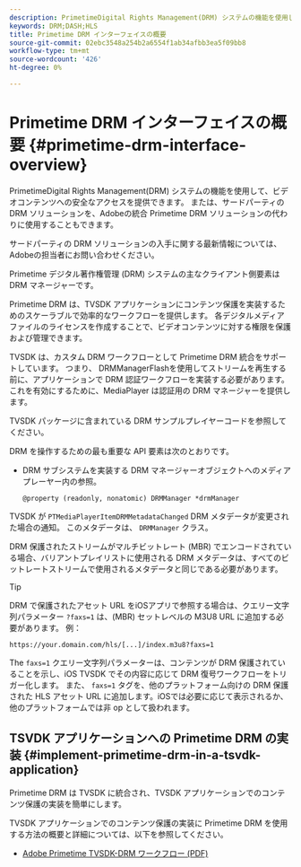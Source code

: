 ```yaml
---
description: PrimetimeDigital Rights Management(DRM) システムの機能を使用して、ビデオコンテンツへの安全なアクセスを提供できます。 または、サードパーティの DRM ソリューションを、Adobeの統合 Primetime DRM ソリューションの代わりに使用することもできます。
keywords: DRM;DASH;HLS
title: Primetime DRM インターフェイスの概要
source-git-commit: 02ebc3548a254b2a6554f1ab34afbb3ea5f09bb8
workflow-type: tm+mt
source-wordcount: '426'
ht-degree: 0%

---
```


# Primetime DRM インターフェイスの概要 {#primetime-drm-interface-overview}

PrimetimeDigital Rights Management(DRM) システムの機能を使用して、ビデオコンテンツへの安全なアクセスを提供できます。 または、サードパーティの DRM ソリューションを、Adobeの統合 Primetime DRM ソリューションの代わりに使用することもできます。

<!--<a id="section_4DD54E085AB345FE9BE00865E56B28DB"></a>-->

サードパーティの DRM ソリューションの入手に関する最新情報については、Adobeの担当者にお問い合わせください。

Primetime デジタル著作権管理 (DRM) システムの主なクライアント側要素は DRM マネージャーです。

Primetime DRM は、TVSDK アプリケーションにコンテンツ保護を実装するためのスケーラブルで効率的なワークフローを提供します。 各デジタルメディアファイルのライセンスを作成することで、ビデオコンテンツに対する権限を保護および管理できます。

TVSDK は、カスタム DRM ワークフローとして Primetime DRM 統合をサポートしています。 つまり、 DRMManagerFlashを使用してストリームを再生する前に、アプリケーションで DRM 認証ワークフローを実装する必要があります。 これを有効にするために、MediaPlayer は認証用の DRM マネージャーを提供します。

TVSDK パッケージに含まれている DRM サンプルプレイヤーコードを参照してください。

DRM を操作するための最も重要な API 要素は次のとおりです。

* DRM サブシステムを実装する DRM マネージャーオブジェクトへのメディアプレーヤー内の参照。

  ```
  @property (readonly, nonatomic) DRMManager *drmManager
  ```

<!--<a id="section_F986DB1EDD6F44CD8E57419CCA0921E8"></a>-->

TVSDK が `PTMediaPlayerItemDRMMetadataChanged` DRM メタデータが変更された場合の通知。 このメタデータは、 `DRMManager` クラス。

<!--<a id="section_223DCF63BAB6438792A85352A79044CC"></a>-->

DRM 保護されたストリームがマルチビットレート (MBR) でエンコードされている場合、バリアントプレイリストに使用される DRM メタデータは、すべてのビットレートストリームで使用されるメタデータと同じである必要があります。

>[!TIP]
>
>DRM で保護されたアセット URL をiOSアプリで参照する場合は、クエリー文字列パラメーター `?faxs=1` は、(MBR) セットレベルの M3U8 URL に追加する必要があります。 例：

```
https://your.domain.com/hls/[...]/index.m3u8?faxs=1
```

The `faxs=1` クエリー文字列パラメーターは、コンテンツが DRM 保護されていることを示し、iOS TVSDK でその内容に応じて DRM 復号ワークフローをトリガー化します。 また、 `faxs=1` タグを、他のプラットフォーム向けの DRM 保護された HLS アセット URL に追加します。iOSでは必要に応じて表示されるか、他のプラットフォームでは非 op として扱われます。

## TSVDK アプリケーションへの Primetime DRM の実装 {#implement-primetime-drm-in-a-tsvdk-application}

Primetime DRM は TVSDK に統合され、TVSDK アプリケーションでのコンテンツ保護の実装を簡単にします。

TVSDK アプリケーションでのコンテンツ保護の実装に Primetime DRM を使用する方法の概要と詳細については、以下を参照してください。

* [Adobe Primetime TVSDK-DRM ワークフロー (PDF)](https://helpx.adobe.com/content/dam/help/en/primetime/drm/drm_tvsdk_drm_workflow.pdf)
